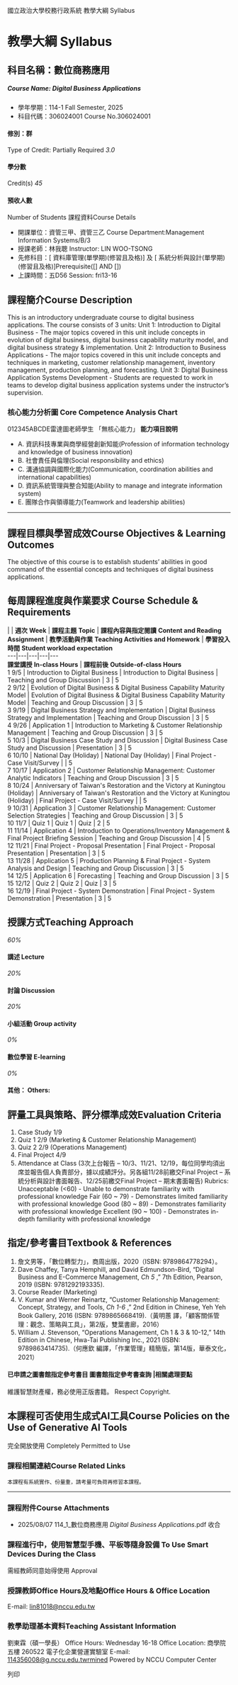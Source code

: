 國立政治大學校務行政系統 教學大綱 Syllabus
# 教學大綱 Syllabus
##  科目名稱：數位商務應用
#####  Course Name: Digital Business Applications
  * 學年學期：114-1 Fall Semester, 2025 
  * 科目代碼：306024001 Course No.306024001


#### 修別：群
Type of Credit: Partially Required 
_3.0_
#### 學分數
Credit(s)
_45_
#### 預收人數
Number of Students
課程資料Course Details
  * 開課單位：資管三甲、資管三乙 Course Department:Management Information Systems/B/3 
  * 授課老師：林我聰 Instructor: LIN WOO-TSONG 
  * 先修科目：[ 資料庫管理(單學期)(修習且及格)] 及 [ 系統分析與設計(單學期)(修習且及格)]Prerequisite([] AND [])
  * 上課時間：五D56 Session: fri13-16


##  課程簡介Course Description
This is an introductory undergraduate course to digital business applications. The course consists of 3 units:
Unit 1: Introduction to Digital Business - The major topics covered in this unit include concepts in evolution of digital business, digital business capability maturity model, and digital business strategy & implementation.
Unit 2: Introduction to Business Applications - The major topics covered in this unit include concepts and techniques in marketing, customer relationship management, inventory management, production planning, and forecasting.
Unit 3: Digital Business Application Systems Development - Students are requested to work in teams to develop digital business application systems under the instructor’s supervision.
###  核心能力分析圖 Core Competence Analysis Chart
012345ABCDE雷達圖老師學生
「無核心能力」 
**能力項目說明**
  * A. 資訊科技專業與商學經營創新知能(Profession of information technology and knowledge of business innovation)
  * B. 社會責任與倫理(Social responsibility and ethics)
  * C. 溝通協調與國際化能力(Communication, coordination abilities and international capabilities)
  * D. 資訊系統管理與整合知能(Ability to manage and integrate information system)
  * E. 團隊合作與領導能力(Teamwork and leadership abilities)


* * *
##  課程目標與學習成效Course Objectives & Learning Outcomes 
The objective of this course is to establish students’ abilities in good command of the essential concepts and techniques of digital business applications.
##  每周課程進度與作業要求 Course Schedule & Requirements
|  |  **週次** **Week** |  **課程主題** **Topic** |  **課程內容與指定閱讀** **Content and Reading Assignment** |  **教學活動與作業** **Teaching Activities and Homework** |  **學習投入時間** **Student workload expectation**  
---|---|---|---|---  
**課堂講授** **In-class Hours** |  **課程前後** **Outside-of-class Hours**  
1 9/5 |  Introduction to Digital Business |  Introduction to Digital Business |  Teaching and Group Discussion |  3 |  5  
2 9/12 |  Evolution of Digital Business & Digital Business Capability Maturity Model |  Evolution of Digital Business & Digital Business Capability Maturity Model |  Teaching and Group Discussion |  3 |  5  
3 9/19 |  Digital Business Strategy and Implementation |  Digital Business Strategy and Implementation |  Teaching and Group Discussion |  3 |  5  
4 9/26 |  Application 1 |  Introduction to Marketing & Customer Relationship Management |  Teaching and Group Discussion |  3 |  5  
5 10/3 |  Digital Business Case Study and Discussion |  Digital Business Case Study and Discussion |  Presentation |  3 |  5  
6 10/10 |  National Day (Holiday) |  National Day (Holiday) |  Final Project - Case Visit/Survey |  |  5  
7 10/17 |  Application 2 |  Customer Relationship Management: Customer Analytic Indicators |  Teaching and Group Discussion |  3 |  5  
8 10/24 |  Anniversary of Taiwan's Restoration and the Victory at Kuningtou (Holiday) |  Anniversary of Taiwan's Restoration and the Victory at Kuningtou (Holiday) |  Final Project - Case Visit/Survey |  |  5  
9 10/31 |  Application 3 |  Customer Relationship Management: Customer Selection Strategies |  Teaching and Group Discussion |  3 |  5  
10 11/7 |  Quiz 1 |  Quiz 1 |  Quiz |  2 |  5  
11 11/14 |  Application 4 |  Introduction to Operations/Inventory Management & Final Project Briefing Session |  Teaching and Group Discussion |  4 |  5  
12 11/21 |  Final Project - Proposal Presentation |  Final Project - Proposal Presentation |  Presentation |  3 |  5  
13 11/28 |  Application 5 |  Production Planning & Final Project - System Analysis and Design |  Teaching and Group Discussion |  3 |  5  
14 12/5 |  Application 6 |  Forecasting |  Teaching and Group Discussion |  3 |  5  
15 12/12 |  Quiz 2 |  Quiz 2 |  Quiz |  3 |  5  
16 12/19 |  Final Project - System Demonstration |  Final Project -  System Demonstration |  Presentation |  3 |  5  
##  授課方式Teaching Approach
_60%_
####  講述 Lecture
_20%_
####  討論 Discussion
_20%_
####  小組活動 Group activity
_0%_
####  數位學習 E-learning
_0%_
####  其他： Others:
##  評量工具與策略、評分標準成效Evaluation Criteria
1. Case Study 1/9
2. Quiz 1 2/9 (Marketing & Customer Relationship Management)
3. Quiz 2 2/9 (Operations Management)
4. Final Project 4/9
5. Attendance at Class (3次上台報告 – 10/3、11/21、12/19，每位同學均須出席並報告個人負責部分，據以成績評分。另各組11/28前繳交Final Project – 系統分析與設計書面報告、12/25前繳交Final Project – 期末書面報告)
Rubrics:
Unacceptable (<60) - Unable to demonstrate familiarity with professional knowledge
Fair (60 ~ 79) - Demonstrates limited familiarity with professional knowledge
Good (80 ~ 89) - Demonstrates familiarity with professional knowledge
Excellent (90 ~ 100) - Demonstrates in-depth familiarity with professional knowledge
##  指定/參考書目Textbook & References
1. 詹文男等，「數位轉型力」，商周出版，2020（ISBN: 9789864778294）。
2. Dave Chaffey, Tanya Hemphill, and David Edmundson-Bird, “Digital Business and E-Commerce Management, _Ch 5_ ,” 7th Edition, Pearson, 2019 (ISBN: 9781292193335).
3. Course Reader (Marketing)
4. V. Kumar and Werner Reinartz, “Customer Relationship Management: Concept, Strategy, and Tools, _Ch 1-6_ ,” 2nd Edition in Chinese, Yeh Yeh Book Gallery, 2016 (ISBN: 9789865668419).（黃明蕙 譯，「顧客關係管理：觀念、策略與工具」，第2版，雙葉書廊，2016）
5. William J. Stevenson, “Operations Management, Ch 1 & 3 & 10-12,” 14th Edition in Chinese, Hwa-Tai Publishing Inc., 2021 (ISBN: 9789863414735).（何應欽 編譯，「作業管理」精簡版，第14版，華泰文化，2021）
####  已申請之圖書館指定參考書目  圖書館指定參考書查詢 |相關處理要點
維護智慧財產權，務必使用正版書籍。 Respect Copyright.
##  本課程可否使用生成式AI工具Course Policies on the Use of Generative AI Tools
完全開放使用 Completely Permitted to Use
###  課程相關連結Course Related Links
```
本課程有系統實作、份量重，請考量可負荷再修習本課程。
```

* * *
###  課程附件Course Attachments
  * 2025/08/07 114_1_數位商務應用 _Digital Business Applications_.pdf  收合 


###  課程進行中，使用智慧型手機、平板等隨身設備 To Use Smart Devices During the Class
需經教師同意始得使用  Approval
###  授課教師Office Hours及地點Office Hours & Office Location
E-mail: lin81018@nccu.edu.tw
###  教學助理基本資料Teaching Assistant Information
劉東霖（碩一學長）
Office Hours: Wednesday 16-18
Office Location: 商學院五樓 260522 電子化企業營運實驗室
E-mail: 114356008@g.nccu.edu.twrmined
Powered by NCCU Computer Center
  
列印
